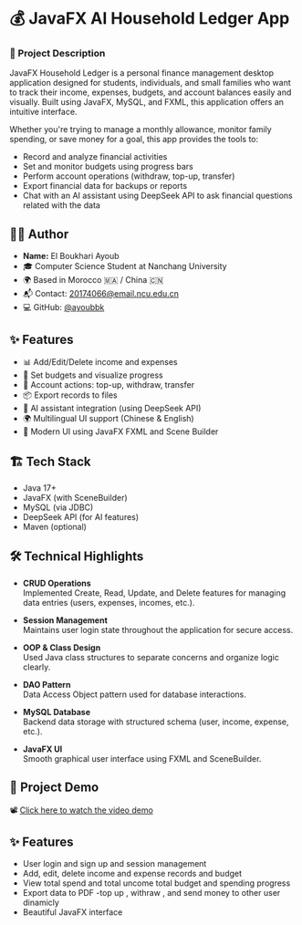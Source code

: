 
# 💰 JavaFX AI Household Ledger App

### 📌 Project Description


JavaFX Household Ledger is a personal finance management desktop application designed for students, individuals, and small families who want to track their income, expenses, budgets, and account balances easily and visually. Built using JavaFX, MySQL, and FXML, this application offers an intuitive interface.

Whether you're trying to manage a monthly allowance, monitor family spending, or save money for a goal, this app provides the tools to:

- Record and analyze financial activities
- Set and monitor budgets using progress bars
- Perform account operations (withdraw, top-up, transfer)
- Export financial data for backups or reports
- Chat with an AI assistant using DeepSeek API to ask financial questions related with the data 

## 👨‍🎓 Author

- **Name:** El Boukhari Ayoub
- 🎓 Computer Science Student at Nanchang University
- 🌍 Based in Morocco 🇲🇦 / China 🇨🇳
- 📬 Contact: [20174066@email.ncu.edu.cn](mailto:20174066@email.ncu.edu.cn)
- 💻 GitHub: [@ayoubbk](https://github.com/ELBOUKHARIAyoub)
## ✨ Features

- 📊 Add/Edit/Delete income and expenses
- 💸 Set budgets and visualize progress
- 🔄 Account actions: top-up, withdraw, transfer
- 📦 Export records to files
- 🤖 AI assistant integration (using DeepSeek API)
- 🌍 Multilingual UI support (Chinese & English)
- 🎨 Modern UI using JavaFX FXML and Scene Builder
## 🏗️ Tech Stack

- Java 17+
- JavaFX (with SceneBuilder)
- MySQL (via JDBC)
- DeepSeek API (for AI features)
- Maven (optional)


## 🛠️ Technical Highlights

- **CRUD Operations**  
  Implemented Create, Read, Update, and Delete features for managing data entries (users, expenses, incomes, etc.).

- **Session Management**  
  Maintains user login state throughout the application for secure access.

- **OOP & Class Design**  
  Used Java class structures to separate concerns and organize logic clearly.

- **DAO Pattern**  
  Data Access Object pattern used for database interactions.

- **MySQL Database**  
  Backend data storage with structured schema (user, income, expense, etc.).

- **JavaFX UI**  
  Smooth graphical user interface using FXML and SceneBuilder.



## 🎥 Project Demo

📽️ [Click here to watch the video demo](finaleone.mp4)


## ✨ Features

- User login and sign up  and session management
- Add, edit, delete income and expense records and     budget
- View total spend and total uncome total budget and spending progress
- Export data to PDF
-top up , withraw , and send money to other user dinamicly 
- Beautiful JavaFX interface


